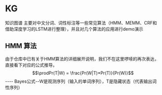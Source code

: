 # KG
知识图谱
主要对中文分词、词性标注等一些常见算法（HMM、MEMM、CRF和借助深度学习的LSTM进行整理），并且对几个算法的应用进行demo演示  

## HMM 算法
由于仓库中已有关于HMM算法的详细展开说明，我们不在这里啰嗦的再次表达，直接看下对应的公式推导。    
$$\prodPr(T|W) = \frac{Pr(W|T)*Pr(T)}{Pr(W)}$$   ---- Bayes公式--W是观测序列（输入的单词序列），T是隐藏状态（代表输出词性序列）
